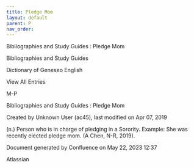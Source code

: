```yaml
---
title: Pledge Mom
layout: default
parent: P
nav_order:
---
```


Bibliographies and Study Guides : Pledge Mom

Bibliographies and Study Guides

Dictionary of Geneseo English

View All Entries

M-P

Bibliographies and Study Guides : Pledge Mom

Created by  Unknown User (ac45), last modified on Apr 07, 2019

(n.) Person who is in charge of pledging in a Sorority. Example: She was recently elected pledge mom. (A Chen, N-R, 2019).

Document generated by Confluence on May 22, 2023 12:37

Atlassian
